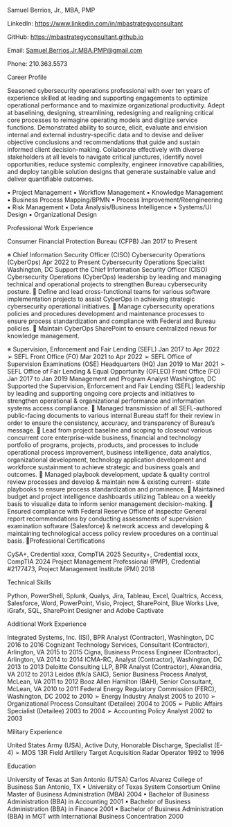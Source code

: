 Samuel Berrios, Jr., MBA, PMP

LinkedIn: https://www.linkedin.com/in/mbastrategyconsultant

GitHub:   https://mbastrategyconsultant.github.io

Email:    Samuel.Berrios.Jr.MBA.PMP@gmail.com 

Phone:    210.363.5573 

Career Profile 

Seasoned cybersecurity operations professional with over ten years of experience skilled at leading and supporting 
engagements to optimize operational performance and to maximize organizational productivity. Adept at 
baselining, designing, streamlining, redesigning and realigning critical core processes to reimagine operating 
models and digitize service functions. Demonstrated ability to source, elicit, evaluate and envision internal and 
external industry-specific data and to devise and deliver objective conclusions and recommendations that guide and 
sustain informed client decision-making. Collaborate effectively with diverse stakeholders at all levels to navigate 
critical junctures, identify novel opportunities, reduce systemic complexity, engineer innovative capabilities, and 
deploy tangible solution designs that generate sustainable value and deliver quantifiable outcomes. 

▪ Project Management 
▪ Workflow Management 
▪ Knowledge Management 
▪ Business Process Mapping/BPMN 
▪ Process Improvement/Reengineering 
▪ Risk Management 
▪ Data Analysis/Business Intelligence 
▪ Systems/UI Design 
▪ Organizational Design 

Professional Work Experience 
 
Consumer Financial Protection Bureau (CFPB) Jan 2017 to Present 

※ Chief Information Security Officer (CISO) Cybersecurity Operations (CyberOps) Apr 2022 to Present 
Cybersecurity Operations Specialist Washington, DC
Support the Chief Information Security Officer (CISO) Cybersecurity Operations (CyberOps) leadership by leading 
and managing technical and operational projects to strengthen Bureau cybersecurity posture. 
 Define and lead cross-functional teams for various software implementation projects to assist CyberOps in 
achieving strategic cybersecurity operational initiatives. 
 Manage cybersecurity operations policies and procedures development and maintenance processes to ensure 
process standardization and compliance with Federal and Bureau policies. 
 Maintain CyberOps SharePoint to ensure centralized nexus for knowledge management. 

※ Supervision, Enforcement and Fair Lending (SEFL) Jan 2017 to Apr 2022 
➢ SEFL Front Office (FO) Mar 2021 to Apr 2022 
➢ SEFL Office of Supervision Examinations (OSE) Headquarters (HQ) Jan 2019 to Mar 2021 
➢ SEFL Office of Fair Lending & Equal Opportunity (OFLEO) Front Office (FO) Jan 2017 to Jan 2019 
Management and Program Analyst Washington, DC 
Supported the Supervision, Enforcement and Fair Lending (SEFL) leadership by leading and supporting 
ongoing core projects and initiatives to strengthen operational & organizational performance and information 
systems access compliance. 
 Managed transmission of all SEFL-authored public-facing documents to various internal Bureau staff for 
their review in order to ensure the consistency, accuracy, and transparency of Bureau’s message. 
 Lead from project baseline and scoping to closeout various concurrent core enterprise-wide business, 
financial and technology portfolio of programs, projects, products, and processes to include operational 
process improvement, business intelligence, data analytics, organizational development, technology 
application development and workforce sustainment to achieve strategic and business goals and 
outcomes. 
 Managed playbook development, update & quality control review processes and develop & maintain new & 
existing current- state playbooks to ensure process standardization and prominence. 
 Maintained budget and project intelligence dashboards utilizing Tableau on a weekly basis to visualize data to 
inform senior management decision-making. 
 Ensured compliance with Federal Reserve Office of Inspector General report recommendations by 
conducting assessments of supervision examination software (Salesforce) & network access and developing & 
maintaining technological access policy review procedures on a continual basis. 
Professional Certifications

CySA+, Credential xxxx, CompTIA 2025 
Security+, Credential xxxx, CompTIA 2024 
Project Management Professional (PMP), Credential #2177473, Project Management Institute (PMI) 2018 


Technical Skills 

Python, PowerShell, Splunk, Qualys, Jira, Tableau, Excel, Qualtrics, Access, Salesforce, Word, PowerPoint, Visio, 
Project, SharePoint, Blue Works Live, iGrafx, SQL, SharePoint Designer and Adobe Captivate 

Additional Work Experience 

Integrated Systems, Inc. (ISI), BPR Analyst (Contractor), Washington, DC 2016 to 2016 
Cognizant Technology Services, Consultant (Contractor), Arlington, VA 2015 to 2015 
Cigna, Business Process Engineer (Contractor), Arlington, VA 2014 to 2014 
ICMA-RC, Analyst (Contractor), Washington, DC 2013 to 2013 
Deloitte Consulting LLP, BPR Analyst (Contractor), Alexandria, VA 2012 to 2013 
Leidos (f/k/a SAIC), Senior Business Process Analyst, McLean, VA 2011 to 2012 
Booz Allen Hamilton (BAH), Senior Consultant, McLean, VA 2010 to 2011 
Federal Energy Regulatory Commission (FERC), Washington, DC 2002 to 2010 
➢ Energy Industry Analyst 2005 to 2010 
➢ Organizational Process Consultant (Detailee) 2004 to 2005 
➢ Public Affairs Specialist (Detailee) 2003 to 2004 
➢ Accounting Policy Analyst 2002 to 2003 

Military Experience 

United States Army (USA), Active Duty, Honorable Discharge, Specialist (E-4) 
➢ MOS 13R Field Artillery Target Acquisition Radar Operator 1992 to 1996 


Education 

University of Texas at San Antonio (UTSA) Carlos Alvarez College of Business San Antonio, TX 
▪ University of Texas System Consortium Online Master of Business Administration (MBA) 2004 
▪ Bachelor of Business Administration (BBA) in Accounting 2001 
▪ Bachelor of Business Administration (BBA) in Finance 2001 
▪ Bachelor of Business Administration (BBA) in MGT with International Business Concentration 2000 


